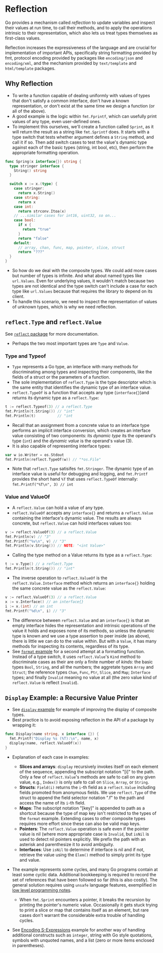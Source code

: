 # Reflection

Go provides a mechanism called _reflection_ to update variables and inspect their values at run time, to call their methods, and to apply the operations intrinsic to their representation, which also lets us treat types themselves as first-class values.

Reflection increases the expressiveness of the language and are crucial for implementation of important APIs, specifically string formatting provided by fmt, protocol encoding provided by packages like `encoding/json` and `encoding/xml`, and the mechanism provided by `text/template` and `html/template` packages.

## Why Reflection

- To write a function capable of dealing uniformly with values of types that don't satisfy a common interface, don't have a known representation, or don't exist at the same time we design a function (or all of the above).
- A good example is the logic within `fmt.Fprintf`, which can usefully print values of any type, even user-defined ones.
- To implement this ourselves, we'll create a function called `Sprint`, as it will return the result as a string like `fmt.Sprintf` does. It starts with a type switch that tests whether argument defines a `String` method, and call it if so. Then add switch cases to test the value's dynamic type against each of the basic types (string, int bool, etc), then perform the appropriate formatting operation.

```go
func Spring(x interface{}) string {
  type stringer interface {
    String() string
  }

  switch x := x.(type) {
    case stringer:
      return x.String()
    case string:
      return x
    case int:
      return strconv.Itoa(x)
    // ...similar cases for int16, uint32, so on...
    case bool:
      if x {
        return "true"
      }
      return "false"
    default:
      // array, chan, func, map, pointer, slice, struct
      return "???"
  }
}
```

- So how do we deal with the composite types. We could add more cases but number of types is infinite. And what about named types like `url.Values`. Even for underlying values, it wouldn't match because two types are not identical and the type switch can't include a case for each type like `url.Values` because that requires the library to depend on its client.
- To handle this scenario, we need to inspect the representation of values of unknown types, which is why we need reflection.

## `reflect.Type` and `reflect.Value`

See [`reflect` package](https://golang.org/pkg/reflect) for more documentation.

- Perhaps the two most important types are `Type` and `Value`.

### Type and Typeof

- `Type` represents a Go type, an interface with many methods for discriminating among types and inspecting their components, like the fields of a struct or the parameters of a function.
- The sole implementation of `reflect.Type` is the type descriptor which is the same entity that identifies the dynamic type of an interface value.
- `reflect.TypeOf` is a function that accepts any type (`interface{}`)and returns its dynamic type as a `reflect.Type`:

```go
t := reflect.Typeof(3) // a reflect.Type
fmt.Println(t.String()) // "int"
fmt.Println(t)          // "int
```

- Recall that an assignment from a concrete value to an interface type performs an implicit interface conversion, which creates an interface value consisting of two components: its _dynamic type_ its the operand's type (`int`) and the _dynamic value_ is the operand's value (3).
- It is also capable of representing interface types:

```go
var w io.Writer = os.Stdout
fmt.Println(reflect.TypeOf(w)) // "*os.File"
```

- Note that `reflect.Type` satisifes `fmt.Stringer`. The dynamic type of an interface value is useful for debugging and logging, and `fmt.Printf` provides the short hand `%T` that uses `reflect.TypeOf` internally: `fmt.Printf("%T\n", 3) // int`

### Value and ValueOf

- A `reflect.Value` can hold a value of any type.
- `reflect.ValueOf` accepts any `interface{}` and returns a `reflect.Value` containing the interface's dynamic value. The results are always concrete, but `reflect.Value` can hold interfaces values too:

```go
v := reflect.ValueOf(3) // a reflect.Value
fmt.Println(v) // "3"
fmt.Printf("%v\n", v) // "3"
fmt.Println(v.String()) // NOTE: "<int Value>"
```

- Calling the type method on a Value returns its type as a `reflect.Type`:

```go
t := v.Type() // a reflect.Type
fmt.Println(t.String()) // "int"
```

- The inverse operation to `reflect.ValueOf` is the `reflect.Value.Interface` method which returns an `interface{}` holding the same concrete value as the `reflect.Value`:

```go
v := reflect.ValueOf(3) // a reflect.Value
x := v.Interface() // an interface{}
i := x.(int) // an int
fmt.Printf("%d\n", i) // "3"
```

- The difference between `reflect.Value` and an `interface{}` is that an empty interface hides the representation and intrinsic operations of the value it holds and exposes none of its methods, so unless the dynamic type is known and we use a type assertion to peer inside (as above), there is little we can do to the value within. But with a `Value`, it has many methods for inspecting its contents, regardless of its type.
- See [`format` example](./format) for a second attempt at a formatting function. Instead of a type switch, it uses `reflect.Value`'s `Kind` method to discriminate cases as their are only a finite number of _kinds_: the basic types `Bool`, `String`, and all the numbers; the aggretate types `Array` and `Struct`; the reference types `Chan`, `Func`, `Ptr`, `Slice`, and `Map`; `Interface` types; and finally `Invalid` meaning no value at all (the zero value kind of `reflect.Value` is reflect `Invalid`).

## `Display` Example: a Recursive Value Printer

- See [`display` example](./display) for example of improving the display of composite types.
- Best practice is to avoid exposing reflection in the API of a package by wrapping it:

```go
func Display(name string, x interface {}) {
  fmt.Printf("Display %s (%T):\n", name, x)
  display(name, reflect.ValueOf(x))
}
```

- Explanation of each case in examples:
  - **Slices and arrays**: `display` recursively invokes itself on each element of the sequence, appending the subscript notation "[i]" to the path. Only a few of `reflect.Value`'s methods are safe to call on any given value, e.g., `Index()` is only safe to call on `Slice`, `Array`, or `String`.
  - **Structs**: `Field(i)` returns the `i`-th field as a `reflect.Value` including fields promoted from anonymous fields. We use `reflect.Type` of the struct to append the field selector notation ".f" to the path and access the name of its `i`-th field.
  - **Maps**: The subscript notation "[key]" is appended to path as a shortcut because the type of map key isn't restricted to the types of the `format` example. Extending cases to other composite types requires more effort since these can also be valid map keys.
  - **Pointers**: The `reflect.Value` operation is safe even if the pointer value is nil (where more appropriate case is `Invalid`, but `isNil` is used to detect nil pointers explicitly. We prefix the path with an asterisk and parenthesize it to avoid ambiguity.
  - **Interfaces**: Use `isNil` to determine if interface is nil and if not, retrieve the value using the `Elem()` method to simply print its type and value.

- The example represents some cycles, and many Go programs contain at least some cyclic data. Additional bookkeeping is required to record the set of references that have been followed so far (this is also costly). The general solution requires using `unsafe` language features, exemplified in [low level programming notes](../13_lowlevel/readme.md).
  - When `fmt.Sprint` encounters a pointer, it breaks the recursion by printing the pointer's numeric value. Occasionally it gets stuck trying to print a slice or map that contains itself as an element, but rare cases don't warrant the considerable extra trouble of handling cycles.

- See [Encoding S-Expressions](./sexpr) example for another way of handling additional constructs such as `integer`, string with Go style quotations, symbols with unquoted names, and a list (zero or more items enclosed in parentheses).
